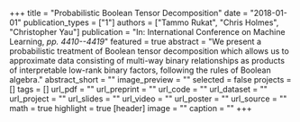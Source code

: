 +++
title = "Probabilistic Boolean Tensor Decomposition"
date = "2018-01-01"
publication_types = ["1"]
authors = ["Tammo Rukat", "Chris Holmes", "Christopher Yau"]
publication = "In: International Conference on Machine Learning, _pp. 4410--4419_"
featured = true
abstract = "We present a probabilistic treatment of Boolean tensor decomposition which allows us to approximate data consisting of multi-way binary relationships as products of interpretable low-rank binary factors, following the rules of Boolean algebra."
abstract_short = ""
image_preview = ""
selected = false
projects = []
tags = []
url_pdf = ""
url_preprint = ""
url_code = ""
url_dataset = ""
url_project = ""
url_slides = ""
url_video = ""
url_poster = ""
url_source = ""
math = true
highlight = true
[header]
image = ""
caption = ""
+++
